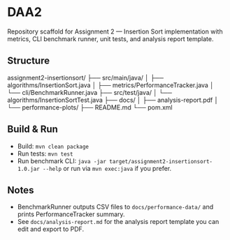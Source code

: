 # DAA2


Repository scaffold for Assignment 2 — Insertion Sort implementation with metrics, CLI benchmark runner, unit tests, and analysis report template.

## Structure
assignment2-insertionsort/
├── src/main/java/
│   ├── algorithms/InsertionSort.java
│   ├── metrics/PerformanceTracker.java
│   └── cli/BenchmarkRunner.java
├── src/test/java/
│   └── algorithms/InsertionSortTest.java
├── docs/
│   ├── analysis-report.pdf
│   └── performance-plots/
├── README.md
└── pom.xml

## Build & Run
- Build: `mvn clean package`
- Run tests: `mvn test`
- Run benchmark CLI: `java -jar target/assignment2-insertionsort-1.0.jar --help` or run via `mvn exec:java` if you prefer.


## Notes
- BenchmarkRunner outputs CSV files to `docs/performance-data/` and prints PerformanceTracker summary.
- See `docs/analysis-report.md` for the analysis report template you can edit and export to PDF.
